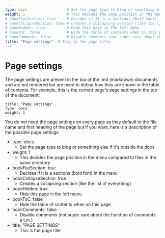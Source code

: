 ```yaml
---
type: docs                  # Set the page type to blog or something else if it's outside the docs
weight: 1                   # This decides the page position in the menu compared to files in the same directory
# bookFlatSection: true     # Decides if it is a sections (bold font) in the menu
# bookCollapseSection: true # Creates a collapsing section (like the list of everything)
# bookHidden: true          # Hide this page in the left menu
# bookToC: false            # Hide the table of contents when on this page
# bookComments: false       # Disable comments (not super sure about the function of comments a.t.m.)
title: "Page settings"  # This is the page title
---
```


# Page settings

The page settings are present in the top of the .md (markdown) documents and are not rendered but are used to define how they are shown in the table of contents. For example, this is the current page's page settings in the top of the document:
```
title: "Page settings"
type: docs
weight: 1
```

You do not need the page settings on every page as they default to the file name and first heading of the page but if you want, here is a description of the possible page settings:

- type: docs
  - Set the page type to blog or something else if it's outside the docs
- weight: 1
  - This decides the page position in the menu compared to files in the same directory
- bookFlatSection: true
  - Decides if it is a sections (bold font) in the menu
- bookCollapseSection: true
  - Creates a collapsing section (like the list of everything)
- bookHidden: true
  - Hide this page in the left menu
- bookToC: false
  - Hide the table of contents when on this page
- bookComments: false
  - Disable comments (not super sure about the function of comments a.t.m.)
- title: "PAGE SETTINGS"
  - This is the page title
